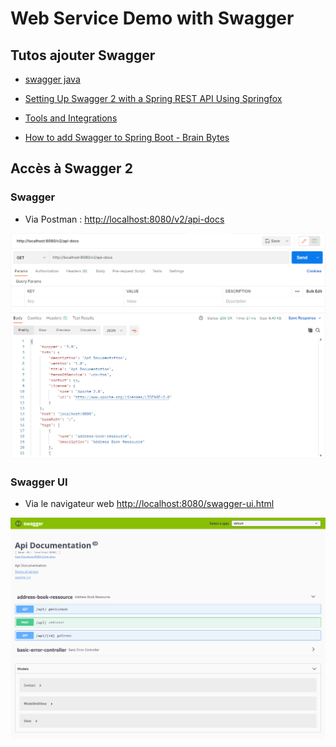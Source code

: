 # Web Service Demo with Swagger

## Tutos ajouter Swagger

- [swagger java](https://www.google.com/search?q=swagger+java&oq=swa&aqs=chrome.3.69i57j0i67l6j46i131i199i433i465i512l2j0i67.4614j0j7&sourceid=chrome&ie=UTF-8)

- [Setting Up Swagger 2 with a Spring REST API Using Springfox](https://www.baeldung.com/swagger-2-documentation-for-spring-rest-api)
- [Tools and Integrations](https://swagger.io/tools/open-source/open-source-integrations/)
- [How to add Swagger to Spring Boot - Brain Bytes](https://www.youtube.com/watch?v=gduKpLW_vdY)

## Accès à Swagger 2

### Swagger

- Via Postman : [http://localhost:8080/v2/api-docs](http://localhost:8080/v2/api-docs)

![img](_img/capture_postman.png)

### Swagger UI

- Via le navigateur web [http://localhost:8080/swagger-ui.html](http://localhost:8080/swagger-ui.html)

![img](_img/capture_web.png)